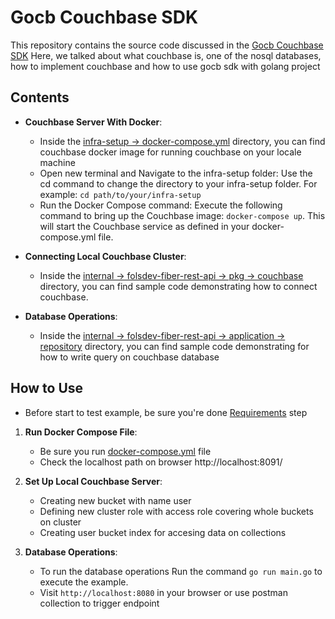 # Gocb Couchbase SDK

This repository contains the source code discussed in the [Gocb Couchbase SDK](https://www.youtube.com/watch?v=Ag7h63aEiaY&t=1s)
Here, we talked about what couchbase is, one of the nosql databases, how to implement couchbase and how to use gocb sdk with golang project

## Contents
- **Couchbase Server With Docker**:
    - Inside the [infra-setup -> docker-compose.yml](docker-compose.yml) directory, you can find couchbase docker image for running couchbase 
  on your locale machine
    - Open new terminal and Navigate to the infra-setup folder: Use the cd command to change the directory to your infra-setup folder. For example:
      `cd path/to/your/infra-setup`
    - Run the Docker Compose command: Execute the following command to bring up the Couchbase image: `docker-compose up`. This will start 
  the Couchbase service as defined in your docker-compose.yml file.
  
- **Connecting Local Couchbase Cluster**:
    - Inside the [internal -> folsdev-fiber-rest-api -> pkg -> couchbase](couchbase.go) directory, you can find sample code demonstrating 
  how to connect couchbase.

- **Database Operations**:
    - Inside the [internal -> folsdev-fiber-rest-api -> application -> repository](userRepository.go) directory, you can find sample code demonstrating
  for how to write query on couchbase database
     

## How to Use
- Before start to test example, be sure you're done [Requirements](../README.md) step

1. **Run Docker Compose File**:
    - Be sure you run [docker-compose.yml](docker-compose.yml) file
    - Check the localhost path on browser http://localhost:8091/ 

2. **Set Up Local Couchbase Server**:
    - Creating new bucket with name user
    - Defining new cluster role with access role covering whole buckets on cluster
    - Creating user bucket index for accesing data on collections

3. **Database Operations**:
    - To run the database operations Run the command `go run main.go` to execute the example.
    - Visit `http://localhost:8080` in your browser or use postman collection to trigger endpoint 
